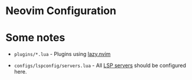 # Neovim Configuration

# Some notes

- `plugins/*.lua` - Plugins using [lazy.nvim](https://github.com/folke/lazy.nvim)

- `configs/lspconfig/servers.lua` - All [LSP servers](https://github.com/neovim/nvim-lspconfig/blob/master/doc/server_configurations.md) should be configured here.
